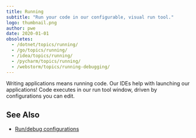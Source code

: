 ```yaml
---
title: Running
subtitle: "Run your code in our configurable, visual run tool."
logo: thumbnail.png
author: pwe
date: 2020-01-01
obsoletes:
  - /dotnet/topics/running/
  - /go/topics/running/
  - /idea/topics/running/
  - /pycharm/topics/running/
  - /webstorm/topics/running-debugging/
---
```


Writing applications means running code. Our IDEs help with launching our applications!
Code executes in our run tool window, driven by configurations you can edit.

## See Also

- [Run/debug configurations](https://www.jetbrains.com/help/idea/run-debug-configuration.html)

